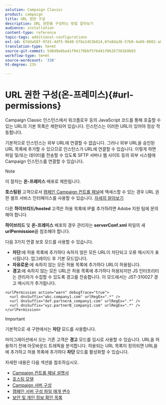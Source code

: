 ```yaml
---
solution: Campaign Classic
product: campaign
title: URL 권한 구성
description: URL 권한을 구성하는 방법 알아보기
audience: installation
content-type: reference
topic-tags: additional-configurations
exl-id: 67dda58f-97d1-4df5-9648-5f8a1453b814,6fe8da3b-57b9-4a69-8602-a03993630b27
translation-type: tm+mt
source-git-commit: 5d8d9e6ba41f94179bbf5f6d41f86267381b9b93
workflow-type: tm+mt
source-wordcount: '338'
ht-degree: 23%

---
```


# URL 권한 구성(온-프레미스){#url-permissions}

Campaign Classic 인스턴스에서 워크플로우 등의 JavaScript 코드를 통해 호출할 수 있는 URL의 기본 목록은 제한되어 있습니다. 인스턴스는 이러한 URL이 있어야 정상 작동합니다.

기본적으로 인스턴스는 외부 URL에 연결할 수 없습니다. 그러나 외부 URL을 승인된 URL 목록에 추가할 수 있으므로 인스턴스가 URL에 연결할 수 있습니다. 이렇게 하면 파일 및/또는 데이터를 전송할 수 있도록 SFTP 서버나 웹 사이트 등의 외부 시스템에 Campaign 인스턴스를 연결할 수 있습니다.

>[!NOTE]
>
>이 절차는 **온-프레미스** 배포로 제한됩니다.
>
>**호스팅된** 고객으로서 [캠페인 Campaign 컨트롤 패널](https://experienceleague.adobe.com/docs/control-panel/using/control-panel-home.html)에 액세스할 수 있는 경우 URL 권한 셀프 서비스 인터페이스를 사용할 수 있습니다. [자세히 알아보기](https://experienceleague.adobe.com/docs/control-panel/using/instances-settings/url-permissions.html)
>
>다른 **하이브리드/hosted** 고객은 허용 목록에 IP를 추가하려면 Adobe 지원 팀에 문의해야 합니다.


**하이브리드** 및 **온-프레미스** 배포의 경우 관리자는 **serverConf.xml** 파일의 새 **urlPermission**&#x200B;을 참조해야 합니다.


다음 3가지 연결 보호 모드를 사용할 수 있습니다.

* **차단**:에 허용 목록에 추가하다 속하지 않은 모든 URL이 차단되고 오류 메시지가 표시됩니다. 업그레이드 후 기본 모드입니다.
* **자유로운**:에 속하지 않는 모든 허용 목록에 추가하다 URL이 허용됩니다.
* **경고**:에 속하지 않는 모든 URL은 허용 목록에 추가하다 허용되지만 JS 인터프리터는 관리자가 수집할 수 있도록 경고를 전송합니다. 이 모드에서는 JST-310027 경고 메시지가 추가됩니다.

```
<urlPermission action="warn" debugTrace="true">
  <url dnsSuffix="abc.company1.com" urlRegEx=".*" />
  <url dnsSuffix="def.partnerA_company1.com" urlRegEx=".*" />
  <url dnsSuffix="xyz.partnerB_company1.com" urlRegEx=".*" />
</urlPermission>
```

>[!IMPORTANT]
>
>기본적으로 새 구현에서는 **차단** 모드를 사용합니다.
>
>마이그레이션에서 오는 기존 고객은 **경고** 모드를 임시로 사용할 수 있습니다. URL을 허용하기 전에 아웃바운드 트래픽을 분석합니다. 허용되는 URL 목록이 정의되면 URL을에 추가하고 허용 목록에 추가하다 **차단** 모드를 활성화할 수 있습니다.

자세한 내용은 다음 섹션을 참조하십시오.

* [Campaign 컨트롤 패널 설명서](https://experienceleague.adobe.com/docs/control-panel/using/control-panel-home.html)
* [호스팅 모델](hosting-models.md)
* [Campaign 서버 구성](configuring-campaign-server.md)
* [캠페인 서버 구성 파일 매개 변수](the-server-configuration-file.md)
* [보안 및 개인 정보 확인 목록](get-started-security-privacy.md)
